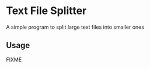 # Text File Splitter

A simple program to split large text files into smaller ones

## Usage

FIXME
